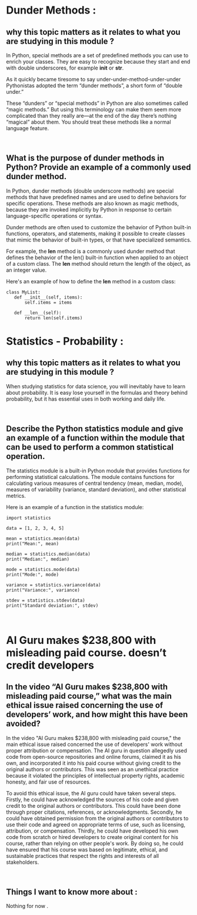 # Dunder Methods :
## why this topic matters as it relates to what you are studying in this module ?
In Python, special methods are a set of predefined methods you can use to enrich your classes. They are easy to recognize because they start and end with double underscores, for example __init__ or __str__.

As it quickly became tiresome to say under-under-method-under-under Pythonistas adopted the term “dunder methods”, a short form of “double under.”

These “dunders” or “special methods” in Python are also sometimes called “magic methods.” But using this terminology can make them seem more complicated than they really are—at the end of the day there’s nothing “magical” about them. You should treat these methods like a normal language feature.

<br>

## What is the purpose of dunder methods in Python? Provide an example of a commonly used dunder method.
In Python, dunder methods (double underscore methods) are special methods that have predefined names and are used to define behaviors for specific operations. These methods are also known as magic methods, because they are invoked implicitly by Python in response to certain language-specific operations or syntax.

Dunder methods are often used to customize the behavior of Python built-in functions, operators, and statements, making it possible to create classes that mimic the behavior of built-in types, or that have specialized semantics.

For example, the __len__ method is a commonly used dunder method that defines the behavior of the len() built-in function when applied to an object of a custom class. The __len__ method should return the length of the object, as an integer value.

Here's an example of how to define the __len__ method in a custom class:

    class MyList:
       def __init__(self, items):
           self.items = items
    
       def __len__(self):
           return len(self.items)

# Statistics - Probability :
## why this topic matters as it relates to what you are studying in this module ?
When studying statistics for data science, you will inevitably have to learn about probability. It is easy lose yourself in the formulas and theory behind probability, but it has essential uses in both working and daily life.

<br>

## Describe the Python statistics module and give an example of a function within the module that can be used to perform a common statistical operation.
The statistics module is a built-in Python module that provides functions for performing statistical calculations. The module contains functions for calculating various measures of central tendency (mean, median, mode), measures of variability (variance, standard deviation), and other statistical metrics.

Here is an example of a function in the statistics module:

    import statistics

    data = [1, 2, 3, 4, 5]

    mean = statistics.mean(data)
    print("Mean:", mean)

    median = statistics.median(data)
    print("Median:", median)

    mode = statistics.mode(data)
    print("Mode:", mode)

    variance = statistics.variance(data)
    print("Variance:", variance)

    stdev = statistics.stdev(data)
    print("Standard deviation:", stdev)

<br>

# AI Guru makes $238,800 with misleading paid course. doesn’t credit developers
## In the video “AI Guru makes $238,800 with misleading paid course,” what was the main ethical issue raised concerning the use of developers’ work, and how might this have been avoided?
In the video "AI Guru makes $238,800 with misleading paid course," the main ethical issue raised concerned the use of developers' work without proper attribution or compensation. The AI guru in question allegedly used code from open-source repositories and online forums, claimed it as his own, and incorporated it into his paid course without giving credit to the original authors or contributors. This was seen as an unethical practice because it violated the principles of intellectual property rights, academic honesty, and fair use of resources.

To avoid this ethical issue, the AI guru could have taken several steps. Firstly, he could have acknowledged the sources of his code and given credit to the original authors or contributors. This could have been done through proper citations, references, or acknowledgments. Secondly, he could have obtained permission from the original authors or contributors to use their code and agreed on appropriate terms of use, such as licensing, attribution, or compensation. Thirdly, he could have developed his own code from scratch or hired developers to create original content for his course, rather than relying on other people's work. By doing so, he could have ensured that his course was based on legitimate, ethical, and sustainable practices that respect the rights and interests of all stakeholders.

<br>

## Things I want to know more about :
Nothing for now .